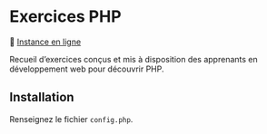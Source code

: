 # Exercices PHP

🔗 [Instance en ligne](https://exercices-php.wolff-kevin.fr)

Recueil d’exercices conçus et mis à disposition des apprenants en développement web pour découvrir PHP.

## Installation

Renseignez le fichier `config.php`.